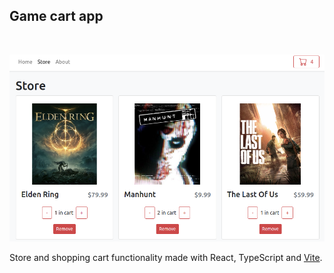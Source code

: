 ## Game cart app

<br/>

![uidemo](./public/imgs/ui.png)

Store and shopping cart functionality made with React, TypeScript and [Vite](https://vitejs.dev/).
